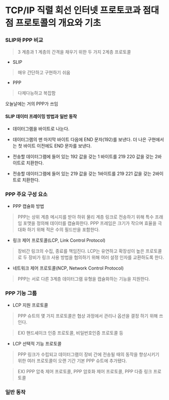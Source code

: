 # TCP/IP 직렬 회선 인터넷 프로토코과 점대점 프로토콜의 개요와 기초

### SLIP와 PPP 비교
>3 계층과 1 계층의 간격을 채우기 위한 두 가지 2계층 프로토콜

* SLIP
>매우 간단하고 구현하기 쉬움

* PPP
>다제다능하고 복잡함

오늘날에는 거의 PPP가 쓰임

#### SLIP 데이터 프레이밍 방법과 일반 동작

* 데이터그램을 바이트로 나눈다.

* 데이터그램의 맨 마지막 바이트 다음에 END 문자(192)를 보낸다. 더 나은 구현에서는 첫 바이트 이전에도 END 문자를 보낸다.

* 전송할 데이터그램에 들어 있는 192 값을 갖는 1 바이트를 219 220 값을 갖는 2바이트로 치환한다.

* 전송할 데이터그램에 들어 있는 219 값을 갖는 1바이트를 219 221 값을 갖는 2바이트로 치환한다.

### PPP 주요 구성 요소

* PPP 캡슐화 방법
>PPP는 상위 계층 메시지를 받아 하위 물리 계층 링크로 전송하기 위해 특수 프래임 포맷을 정의해 데이터를 캡슐화한다. PPP 프레임은 크기가 작으며 효율을 극대화 하기 위해 적은 수의 필드만을 포함한다.

* 링크 제어 프로토콜(LCP, Link Control Protocol)
>장비간 링크의 수집, 종료를 책임진다. LCP는 유연하고 확장성이 높은 프로토콜로 두 장비가 링크 사용 방법을 협의하기 위해 여러 설정 인자를 교환하도록 한다.

* 네트워크 제어 프로토콜(NCP, Network Control Protocol)
>PPP는 서로 다른 3계층 데이터그램 유형을 캡슐화하는 기능을 지원한다.

### PPP 기능 그룹

* LCP 지원 프로토콜
>PPP 슈트의 몇 가지 프로토콜은 협상 과정에서 관리나 옵션을 결정 하기 위해 쓰인다.

>EX) 핸드셰이크 인증 프로토콜, 비일번호인증 프로토콜 등

* LCP 선택적 기능 프로토콜
>PPP 링크가 수립되고 데이터그램이 장비 간에 전송될 때의 동작을 향상시키기 위한 여러 프로토콜이 오랜 기간 기본 PPP 슈트에 추가됐다.

> EX) PPP 압축 제어 프로토콜, PPP 암호화 제어 프로토콜, PPP 다중 링크 프로토콜

### 일반 동작

